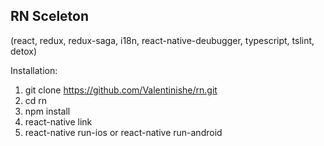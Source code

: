 ## RN Sceleton 
(react, redux, redux-saga, i18n, react-native-deubugger, typescript, tslint, detox)

Installation:
1. git clone https://github.com/Valentinishe/rn.git
2. cd rn
3. npm install
4. react-native link
5. react-native run-ios or react-native run-android
